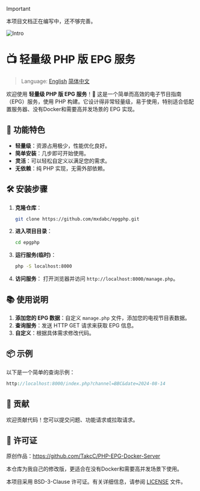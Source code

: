 > [!IMPORTANT]  
> 本项目文档正在编写中，还不够完善。

![Intro](https://socialify.git.ci/mxdabc/epgphp/image?description=1&descriptionEditable=PHP%E7%89%88%E7%9A%84EPG%E6%9C%8D%E5%8A%A1%EF%BC%8C%E6%9B%B4%E8%BD%BB%E9%87%8F%E3%80%82%20&font=Jost&forks=1&issues=1&language=1&name=1&owner=1&pulls=1&stargazers=1&theme=Light)

# 📺 轻量级 PHP 版 EPG 服务

> Language: [English](README.md)   [简体中文](README_zh-CN.md) 

欢迎使用 **轻量级 PHP 版 EPG 服务**！🎉 这是一个简单而高效的电子节目指南（EPG）服务，使用 PHP 构建。它设计得非常轻量级，易于使用，特别适合低配置服务器、没有Docker和需要高并发场景的 EPG 实现。

## 🚀 功能特色

- **轻量级**：资源占用极少，性能优化良好。
- **简单安装**：几步即可开始使用。
- **灵活**：可以轻松自定义以满足您的需求。
- **无依赖**：纯 PHP 实现，无需外部依赖。

## 🛠️ 安装步骤

1. **克隆仓库**：
   ```bash
   git clone https://github.com/mxdabc/epgphp.git
   ```
2. **进入项目目录**：
   ```bash
   cd epgphp
   ```
3. **运行服务(临时)**：
   ```bash
   php -S localhost:8000
   ```
4. **访问服务**：
   打开浏览器并访问 `http://localhost:8000/manage.php`。

## 📚 使用说明

1. **添加您的 EPG 数据**：自定义 `manage.php` 文件，添加您的电视节目表数据。
2. **查询服务**：发送 HTTP GET 请求来获取 EPG 信息。
3. **自定义**：根据具体需求修改代码。

## 📦 示例

以下是一个简单的查询示例：

```php
http://localhost:8000/index.php?channel=BBC&date=2024-08-14
```

## 👥 贡献

欢迎贡献代码！您可以提交问题、功能请求或拉取请求。

## 📝 许可证

原创作品：https://github.com/TakcC/PHP-EPG-Docker-Server

本仓库为我自己的修改版，更适合在没有Docker和需要高并发场景下使用。

本项目采用 BSD-3-Clause 许可证。有关详细信息，请参阅 [LICENSE](LICENSE) 文件。

